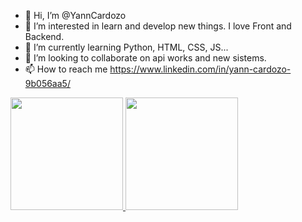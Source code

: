 - 👋 Hi, I’m @YannCardozo
- 👀 I’m interested in learn and develop new things. I love Front and Backend. 
- 🌱 I’m currently learning Python, HTML, CSS, JS...
- 💞️ I’m looking to collaborate on api works and new sistems.
- 📫 How to reach me https://www.linkedin.com/in/yann-cardozo-9b056aa5/

 <div>
  <a href="https://github.com/YannCardozo">
    <img height="180em" src="https://github-readme-stats.vercel.app/api?username=YannCardozo&show_icons=true&theme=flag-india&include_all_commits=true&count_private=true"/>
    <img height="180em" src="https://github-readme-stats.vercel.app/api/top-langs/?username=YannCardozo&layout=compact&langs_count=10&theme=flag-india"/>
  </a>
</div>

<!---
YannCardozo/YannCardozo is a ✨ special ✨ repository because its `README.md` (this file) appears on your GitHub profile.
You can click the Preview link to take a look at your changes.
--->
